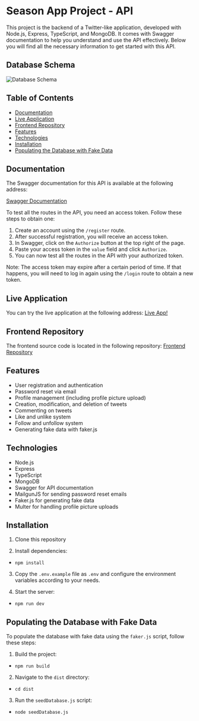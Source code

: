 # Season App Project - API

This project is the backend of a Twitter-like application, developed with Node.js, Express, TypeScript, and MongoDB. It comes with Swagger documentation to help you understand and use the API effectively. Below you will find all the necessary information to get started with this API.

## Database Schema

![Database Schema](https://i.imgur.com/seVmKle.png)

## Table of Contents

- [Documentation](#documentation)
- [Live Application](#live-application)
- [Frontend Repository](#frontend-repository)
- [Features](#features)
- [Technologies](#technologies)
- [Installation](#installation)
- [Populating the Database with Fake Data](#populating-the-database-with-fake-data)

## Documentation

The Swagger documentation for this API is available at the following address: 

[Swagger Documentation](https://season-app-hbxam.ondigitalocean.app/swagger)

To test all the routes in the API, you need an access token. Follow these steps to obtain one:

1. Create an account using the `/register` route.
2. After successful registration, you will receive an access token.
3. In Swagger, click on the `Authorize` button at the top right of the page.
4. Paste your access token in the `value` field and click `Authorize`.
5. You can now test all the routes in the API with your authorized token.

Note: The access token may expire after a certain period of time. If that happens, you will need to log in again using the `/login` route to obtain a new token.

## Live Application

You can try the live application at the following address:
[Live App!](https://season-ivory.vercel.app/)

## Frontend Repository

The frontend source code is located in the following repository: 
[Frontend Repository](https://github.com/Onllsan/Season)

## Features

- User registration and authentication
- Password reset via email
- Profile management (including profile picture upload)
- Creation, modification, and deletion of tweets
- Commenting on tweets
- Like and unlike system
- Follow and unfollow system
- Generating fake data with faker.js

## Technologies

- Node.js
- Express
- TypeScript
- MongoDB
- Swagger for API documentation
- MailgunJS for sending password reset emails
- Faker.js for generating fake data
- Multer for handling profile picture uploads


## Installation

1. Clone this repository

2. Install dependencies:

- `npm install`

3. Copy the `.env.example` file as `.env` and configure the environment variables according to your needs.

4. Start the server:

- `npm run dev`

## Populating the Database with Fake Data

To populate the database with fake data using the `faker.js` script, follow these steps:

1. Build the project:

- `npm run build`

2. Navigate to the `dist` directory:

- `cd dist`

3. Run the `seedDatabase.js` script:

- `node seedDatabase.js`